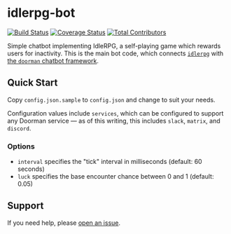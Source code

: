# idlerpg-bot
[![Build Status](https://img.shields.io/travis/FabricLabs/idlerpg-bot.svg?branch=master&style=flat-square)](https://travis-ci.org/FabricLabs/idlerpg-bot)
[![Coverage Status](https://img.shields.io/coveralls/FabricLabs/idlerpg-bot.svg?style=flat-square)](https://coveralls.io/r/FabricLabs/idlerpg-bot)
[![Total Contributors](https://img.shields.io/github/contributors/FabricLabs/idlerpg-bot.svg?style=flat-square)](https://github.com/FabricLabs/idlerpg-bot/contributors)

Simple chatbot implementing IdleRPG, a self-playing game which rewards users for
inactivity.  This is the main bot code, which connects [`idlerpg`][idlerpg] with
[the `doorman` chatbot framework][doorman].

## Quick Start
Copy `config.json.sample` to `config.json` and change to suit your needs.

Configuration values include `services`, which can be configured to support any
Doorman service — as of this writing, this includes `slack`, `matrix`, and
`discord`.

### Options
- `interval` specifies the "tick" interval in milliseconds (default: 60 seconds)
- `luck` specifies the base encounter chance between 0 and 1 (default: 0.05)

## Support
If you need help, please [open an issue][issues].

[doorman]: https://github.com/FabricLabs/doorman
[idlerpg]: https://github.com/FabricLabs/idlerpg
[issues]: https://github.com/FabricLabs/idlerpg-bot/issues/new
